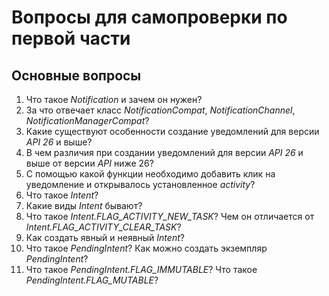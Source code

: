 # Вопросы для самопроверки по первой части


## Основные вопросы
1. Что такое *Notification* и зачем он нужен?
2. За что отвечает класс *NotificationCompat*, *NotificationChannel*, *NotificationManagerCompat*?
3. Какие существуют особенности создание уведомлений для версии *API 26* и выше?
4. В чем различия при создании уведомлений для версии *API 26* и выше от версии *API* ниже 26?
5. С помощью какой функции необходимо добавить клик на уведомление и открывалось установленное *activity*?
6. Что такое *Intent*?
7. Какие виды *Intent* бывают?
8. Что такое *Intent.FLAG_ACTIVITY_NEW_TASK*? Чем он отличается от *Intent.FLAG_ACTIVITY_CLEAR_TASK*?
9. Как создать явный и неявный *Intent*?
10. Что такое *PendingIntent*? Как можно создать экземпляр *PendingIntent*?
11. Что такое *PendingIntent.FLAG_IMMUTABLE*? Что такое *PendingIntent.FLAG_MUTABLE*?